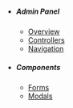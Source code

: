 - ##### Admin Panel
  - [Overview](/docs/{{version}}/control-panel)
  - [Controllers](/docs/{{version}}/controllers)
  - [Navigation](/docs/{{version}}/navigation)
- ##### Components
  - [Forms](/docs/{{version}}/forms)
  - [Modals](/docs/{{version}}/modals)
